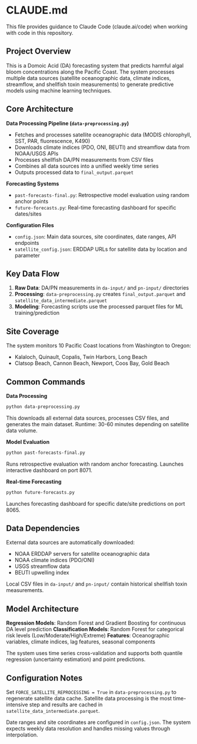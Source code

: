 # CLAUDE.md

This file provides guidance to Claude Code (claude.ai/code) when working with code in this repository.

## Project Overview

This is a Domoic Acid (DA) forecasting system that predicts harmful algal bloom concentrations along the Pacific Coast. The system processes multiple data sources (satellite oceanographic data, climate indices, streamflow, and shellfish toxin measurements) to generate predictive models using machine learning techniques.

## Core Architecture

**Data Processing Pipeline (`data-preprocessing.py`)**
- Fetches and processes satellite oceanographic data (MODIS chlorophyll, SST, PAR, fluorescence, K490)
- Downloads climate indices (PDO, ONI, BEUTI) and streamflow data from NOAA/USGS APIs  
- Processes shellfish DA/PN measurements from CSV files
- Combines all data sources into a unified weekly time series
- Outputs processed data to `final_output.parquet`

**Forecasting Systems**
- `past-forecasts-final.py`: Retrospective model evaluation using random anchor points
- `future-forecasts.py`: Real-time forecasting dashboard for specific dates/sites

**Configuration Files**
- `config.json`: Main data sources, site coordinates, date ranges, API endpoints
- `satellite_config.json`: ERDDAP URLs for satellite data by location and parameter

## Key Data Flow

1. **Raw Data**: DA/PN measurements in `da-input/` and `pn-input/` directories
2. **Processing**: `data-preprocessing.py` creates `final_output.parquet` and `satellite_data_intermediate.parquet`
3. **Modeling**: Forecasting scripts use the processed parquet files for ML training/prediction

## Site Coverage

The system monitors 10 Pacific Coast locations from Washington to Oregon:
- Kalaloch, Quinault, Copalis, Twin Harbors, Long Beach
- Clatsop Beach, Cannon Beach, Newport, Coos Bay, Gold Beach

## Common Commands

**Data Processing**
```bash
python data-preprocessing.py
```
This downloads all external data sources, processes CSV files, and generates the main dataset. Runtime: 30-60 minutes depending on satellite data volume.

**Model Evaluation** 
```bash
python past-forecasts-final.py
```
Runs retrospective evaluation with random anchor forecasting. Launches interactive dashboard on port 8071.

**Real-time Forecasting**
```bash
python future-forecasts.py  
```
Launches forecasting dashboard for specific date/site predictions on port 8065.

## Data Dependencies

External data sources are automatically downloaded:
- NOAA ERDDAP servers for satellite oceanographic data
- NOAA climate indices (PDO/ONI) 
- USGS streamflow data
- BEUTI upwelling index

Local CSV files in `da-input/` and `pn-input/` contain historical shellfish toxin measurements.

## Model Architecture

**Regression Models**: Random Forest and Gradient Boosting for continuous DA level prediction
**Classification Models**: Random Forest for categorical risk levels (Low/Moderate/High/Extreme)
**Features**: Oceanographic variables, climate indices, lag features, seasonal components

The system uses time series cross-validation and supports both quantile regression (uncertainty estimation) and point predictions.

## Configuration Notes

Set `FORCE_SATELLITE_REPROCESSING = True` in `data-preprocessing.py` to regenerate satellite data cache. Satellite data processing is the most time-intensive step and results are cached in `satellite_data_intermediate.parquet`.

Date ranges and site coordinates are configured in `config.json`. The system expects weekly data resolution and handles missing values through interpolation.